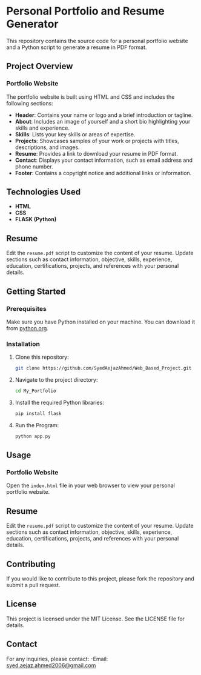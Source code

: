 # Personal Portfolio and Resume Generator

This repository contains the source code for a personal portfolio website and a Python script to generate a resume in PDF format.

## Project Overview

### Portfolio Website

The portfolio website is built using HTML and CSS and includes the following sections:
- **Header**: Contains your name or logo and a brief introduction or tagline.
- **About**: Includes an image of yourself and a short bio highlighting your skills and experience.
- **Skills**: Lists your key skills or areas of expertise.
- **Projects**: Showcases samples of your work or projects with titles, descriptions, and images.
- **Resume**: Provides a link to download your resume in PDF format.
- **Contact**: Displays your contact information, such as email address and phone number.
- **Footer**: Contains a copyright notice and additional links or information.

## Technologies Used

- **HTML**
- **CSS**
- **FLASK (Python)**

## Resume
Edit the `resume.pdf` script to customize the content of your resume. Update sections such as contact information, objective, skills, experience, education, certifications, projects, and references with your personal details.

## Getting Started

### Prerequisites

Make sure you have Python installed on your machine. You can download it from [python.org](https://www.python.org/).

### Installation

1. Clone this repository:
    ```bash
    git clone https://github.com/SyedAejazAhmed/Web_Based_Project.git
    ```

2. Navigate to the project directory:
    ```bash
    cd My_Portfolio
    ```

3. Install the required Python libraries:
    ```bash
    pip install flask
    ```
4. Run the Program:
   ```bash
   python app.py
   ```

## Usage
### Portfolio Website
Open the `index.html` file in your web browser to view your personal portfolio website.

## Resume
Edit the `resume.pdf` script to customize the content of your resume. Update sections such as contact information, objective, skills, experience, education, certifications, projects, and references with your personal details.

## Contributing
If you would like to contribute to this project, please fork the repository and submit a pull request.

## License
This project is licensed under the MIT License. See the LICENSE file for details.

## Contact
For any inquiries, please contact:
-Email: syed.aejaz.ahmed2006@gmail.com
